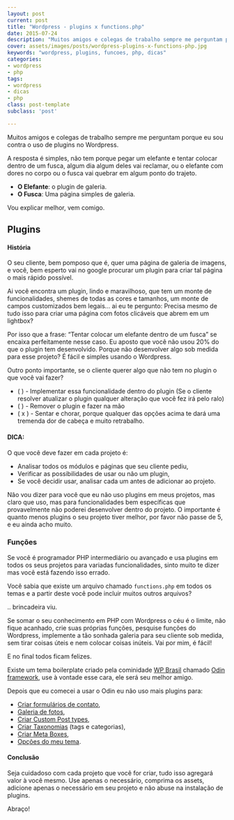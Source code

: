 ```yaml
---
layout: post
current: post
title: "Wordpress - plugins x functions.php"
date: 2015-07-24
description: "Muitos amigos e colegas de trabalho sempre me perguntam porque eu sou contra o uso de plugins no Wordpress."
cover: assets/images/posts/wordpress-plugins-x-functions-php.jpg
keywords: "wordpress, plugins, funcoes, php, dicas"
categories:
- wordpress
- php
tags:
- wordpress
- dicas
- php
class: post-template
subclass: 'post'

---
```


Muitos amigos e colegas de trabalho sempre me perguntam porque eu sou contra o uso de plugins no Wordpress.

A resposta é simples, não tem porque pegar um elefante e tentar colocar dentro de um fusca, algum dia algum deles vai reclamar, ou o elefante com dores no corpo ou o fusca vai quebrar em algum ponto do trajeto.

 - **O Elefante**: o plugin de galeria.
 - **O Fusca**: Uma página simples de galeria.

Vou explicar melhor, vem comigo.

## Plugins

#### História

O seu cliente, bem pomposo que é, quer uma página de galeria de imagens, e você, bem esperto vai no google procurar um plugin para criar tal página o mais rápido possível.

Ai você encontra um plugin, lindo e maravilhoso, que tem um monte de funcionalidades, shemes de todas as cores e tamanhos, um monte de campos customizados bem legais… ai eu te pergunto: Precisa mesmo de tudo isso para criar uma página com fotos clicáveis que abrem em um lightbox?

Por isso que a frase: “Tentar colocar um elefante dentro de um fusca” se encaixa perfeitamente nesse caso. Eu aposto que você não usou 20% do que o plugin tem desenvolvido. Porque não desenvolver algo sob medida para esse projeto? É fácil e simples usando o Wordpress.

Outro ponto importante, se o cliente querer algo que não tem no plugin o que você vai fazer?

  - (   ) - Implementar essa funcionalidade dentro do plugin (Se o cliente resolver atualizar o plugin qualquer alteração que você fez irá pelo ralo)
  - (   ) - Remover o plugin e fazer na mão
  - ( x ) - Sentar e chorar, porque qualquer das opções acima te dará uma tremenda dor de cabeça e muito retrabalho.

#### DICA:


O que você deve fazer em cada projeto é:

 - Analisar todos os módulos e páginas que seu cliente pediu,
 - Verificar as possibilidades de usar ou não um plugin,
 - Se você decidir usar, analisar cada um antes de adicionar ao projeto.

Não vou dizer para você que eu não uso plugins em meus projetos, mas claro que uso, mas para funcionalidades bem específicas que provavelmente não poderei desenvolver dentro do projeto.
O importante é quanto menos plugins o seu projeto tiver melhor, por favor não passe de 5, e eu ainda acho muito.

### Funções

Se você é programador PHP intermediário ou avançado e usa plugins em todos os seus projetos para variadas funcionalidades, sinto muito te dizer mas você está fazendo isso errado.

Você sabia que existe um arquivo chamado `functions.php` em todos os temas e a partir deste você pode incluir muitos outros arquivos?

.. brincadeira viu.

Se somar o seu conhecimento em PHP com Wordpress o céu é o limite, não fique acanhado, crie suas próprias funções, pesquise funções do Wordpress, implemente a tão sonhada galeria para seu cliente sob medida, sem tirar coisas úteis e nem colocar coisas inúteis. Vai por mim, é fácil!

E no final todos ficam felizes.

Existe um tema boilerplate criado pela cominidade [WP Brasil](https://github.com/wpbrasil) chamado [Odin framework](http://wpod.in/), use à vontade esse cara, ele será seu melhor amigo.

Depois que eu comecei a usar o Odin eu não uso mais plugins para:

 - [Criar formulários de contato](/criando-formulario-de-contato-para-wordpress-com-odin-framework),
 - [Galeria de fotos](https://github.com/wpbrasil/odin/wiki/Classe-Odin_Metabox#image_plupload),
 - [Criar Custom Post types](https://github.com/wpbrasil/odin/wiki/Classe-Odin_Post_Type),
 - [Criar Taxonomias](https://github.com/wpbrasil/odin/wiki/Classe-Odin_Taxonomy) (tags e categorias),
 - [Criar Meta Boxes](https://github.com/wpbrasil/odin/wiki/Classe-Odin_Metabox),
 - [Opções do meu tema](https://github.com/wpbrasil/odin/wiki/Classe-Odin_Theme_Options).


#### Conclusão

Seja cuidadoso com cada projeto que você for criar, tudo isso agregará valor à você mesmo. Use apenas o necessário, comprima os assets, adicione apenas o necessário em seu projeto e não abuse na instalação de plugins.

Abraço!
